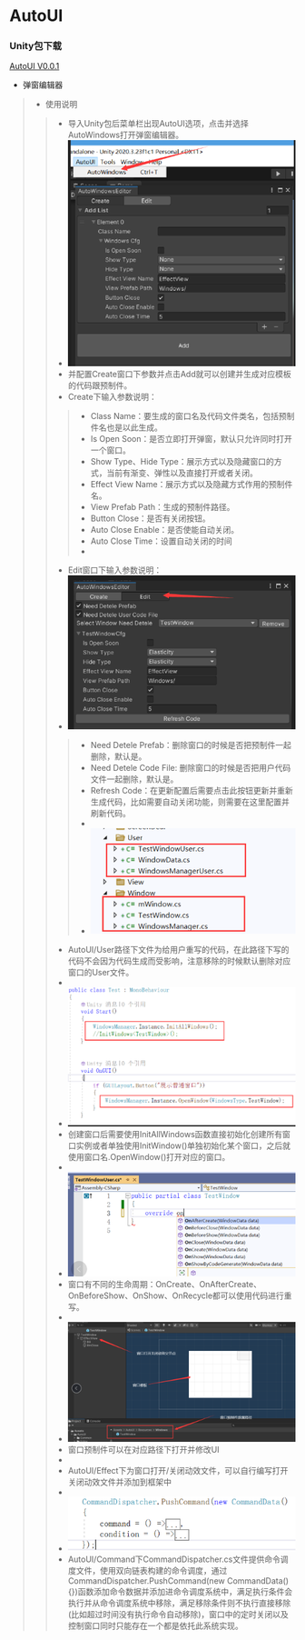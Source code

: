 # AutoUI
  ### Unity包下载
  
  [AutoUI V0.0.1](https://github.com/Catiger1/AutoUI/blob/master/AutoUI_V0.01.unitypackage)
  
* 弹窗编辑器
>* 使用说明
>>* 导入Unity包后菜单栏出现AutoUI选项，点击并选择AutoWindows打开弹窗编辑器。
>>* ![image text](./AutoUI/IntroductionPictures/CreateWindow.png "DBSCAN Performance Comparison")
>>* 并配置Create窗口下参数并点击Add就可以创建并生成对应模板的代码跟预制件。
>>* Create下输入参数说明：
>>>* Class Name：要生成的窗口名及代码文件类名，包括预制件名也是以此生成。
>>>* Is Open Soon：是否立即打开弹窗，默认只允许同时打开一个窗口。
>>>* Show Type、Hide Type：展示方式以及隐藏窗口的方式，当前有渐变、弹性以及直接打开或者关闭。
>>>* Effect View Name：展示方式以及隐藏方式作用的预制件名。
>>>* View Prefab Path：生成的预制件路径。
>>>* Button Close：是否有关闭按钮。
>>>* Auto Close Enable：是否使能自动关闭。
>>>* Auto Close Time：设置自动关闭的时间
>>>* 
>>* Edit窗口下输入参数说明：
>>* ![image text](./AutoUI/IntroductionPictures/EditWindow.png "DBSCAN Performance Comparison")
>>>* Need Detele Prefab：删除窗口的时候是否把预制件一起删除，默认是。
>>>* Need Detele Code File: 删除窗口的时候是否把用户代码文件一起删除，默认是。
>>>* Refresh Code：在更新配置后需要点击此按钮更新并重新生成代码，比如需要自动关闭功能，则需要在这里配置并刷新代码。
>>>* 
>>>* ![image text](./AutoUI/IntroductionPictures/GenerateFile.png "DBSCAN Performance Comparison")
>>* AutoUI/User路径下文件为给用户重写的代码，在此路径下写的代码不会因为代码生成而受影响，注意移除的时候默认删除对应窗口的User文件。
>>* 
>>* ![image text](./AutoUI/IntroductionPictures/InitFunction.png "DBSCAN Performance Comparison")
>>* 创建窗口后需要使用InitAllWindows函数直接初始化创建所有窗口实例或者单独使用InitWindow<T>()单独初始化某个窗口，之后就使用窗口名.OpenWindow()打开对应的窗口。
>>* 
>>* ![image text](./AutoUI/IntroductionPictures/LifeCycle.png "DBSCAN Performance Comparison")
>>* 窗口有不同的生命周期：OnCreate、OnAfterCreate、OnBeforeShow、OnShow、OnRecycle都可以使用代码进行重写。
>>* 
>>* ![image text](./AutoUI/IntroductionPictures/WindowPrefab.png "DBSCAN Performance Comparison")
>>* 窗口预制件可以在对应路径下打开并修改UI
>>* 
>>* AutoUI/Effect下为窗口打开/关闭动效文件，可以自行编写打开关闭动效文件并添加到框架中
>>* 
>>* ![image text](./AutoUI/IntroductionPictures/Command.png "DBSCAN Performance Comparison")
>>* AutoUI/Command下CommandDispatcher.cs文件提供命令调度文件，使用双向链表构建的命令调度，通过CommandDispatcher.PushCommand(new CommandData(){})函数添加命令数据并添加进命令调度系统中，满足执行条件会执行并从命令调度系统中移除，满足移除条件则不执行直接移除(比如超过时间没有执行命令自动移除)，窗口中的定时关闭以及控制窗口同时只能存在一个都是依托此系统实现。
      
